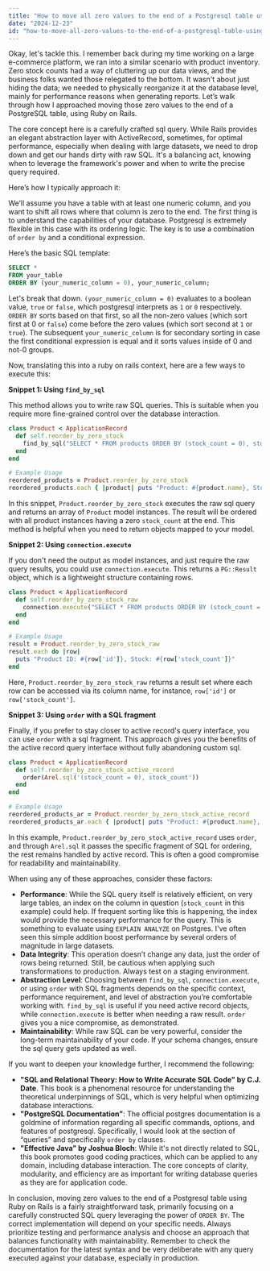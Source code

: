 ```yaml
---
title: "How to move all zero values to the end of a Postgresql table using Ruby on Rails?"
date: "2024-12-23"
id: "how-to-move-all-zero-values-to-the-end-of-a-postgresql-table-using-ruby-on-rails"
---
```


Okay, let's tackle this. I remember back during my time working on a large e-commerce platform, we ran into a similar scenario with product inventory. Zero stock counts had a way of cluttering up our data views, and the business folks wanted those relegated to the bottom. It wasn't about just hiding the data; we needed to physically reorganize it at the database level, mainly for performance reasons when generating reports. Let’s walk through how I approached moving those zero values to the end of a PostgreSQL table, using Ruby on Rails.

The core concept here is a carefully crafted sql query. While Rails provides an elegant abstraction layer with ActiveRecord, sometimes, for optimal performance, especially when dealing with large datasets, we need to drop down and get our hands dirty with raw SQL. It's a balancing act, knowing when to leverage the framework's power and when to write the precise query required.

Here’s how I typically approach it:

We’ll assume you have a table with at least one numeric column, and you want to shift all rows where that column is zero to the end. The first thing is to understand the capabilities of your database. Postgresql is extremely flexible in this case with its ordering logic. The key is to use a combination of `order by` and a conditional expression.

Here’s the basic SQL template:

```sql
SELECT *
FROM your_table
ORDER BY (your_numeric_column = 0), your_numeric_column;
```

Let's break that down. `(your_numeric_column = 0)` evaluates to a boolean value, `true` or `false`, which postgresql interprets as `1` or `0` respectively. `ORDER BY` sorts based on that first, so all the non-zero values (which sort first at 0 or `false`) come before the zero values (which sort second at `1` or `true`). The subsequent `your_numeric_column` is for secondary sorting in case the first conditional expression is equal and it sorts values inside of 0 and not-0 groups.

Now, translating this into a ruby on rails context, here are a few ways to execute this:

**Snippet 1: Using `find_by_sql`**

This method allows you to write raw SQL queries. This is suitable when you require more fine-grained control over the database interaction.

```ruby
class Product < ApplicationRecord
  def self.reorder_by_zero_stock
    find_by_sql("SELECT * FROM products ORDER BY (stock_count = 0), stock_count;")
  end
end

# Example Usage
reordered_products = Product.reorder_by_zero_stock
reordered_products.each { |product| puts "Product: #{product.name}, Stock: #{product.stock_count}" }
```

In this snippet, `Product.reorder_by_zero_stock` executes the raw sql query and returns an array of `Product` model instances. The result will be ordered with all product instances having a zero `stock_count` at the end. This method is helpful when you need to return objects mapped to your model.

**Snippet 2: Using `connection.execute`**

If you don't need the output as model instances, and just require the raw query results, you could use `connection.execute`. This returns a `PG::Result` object, which is a lightweight structure containing rows.

```ruby
class Product < ApplicationRecord
  def self.reorder_by_zero_stock_raw
    connection.execute("SELECT * FROM products ORDER BY (stock_count = 0), stock_count;")
  end
end

# Example Usage
result = Product.reorder_by_zero_stock_raw
result.each do |row|
  puts "Product ID: #{row['id']}, Stock: #{row['stock_count']}"
end
```
Here, `Product.reorder_by_zero_stock_raw` returns a result set where each row can be accessed via its column name, for instance, `row['id']` or `row['stock_count']`.

**Snippet 3: Using `order` with a SQL fragment**

Finally, if you prefer to stay closer to active record's query interface, you can use `order` with a sql fragment. This approach gives you the benefits of the active record query interface without fully abandoning custom sql.

```ruby
class Product < ApplicationRecord
  def self.reorder_by_zero_stock_active_record
    order(Arel.sql('(stock_count = 0), stock_count'))
  end
end

# Example Usage
reordered_products_ar = Product.reorder_by_zero_stock_active_record
reordered_products_ar.each { |product| puts "Product: #{product.name}, Stock: #{product.stock_count}" }

```

In this example, `Product.reorder_by_zero_stock_active_record` uses `order`, and through `Arel.sql` it passes the specific fragment of SQL for ordering, the rest remains handled by active record. This is often a good compromise for readability and maintainability.

When using any of these approaches, consider these factors:

*   **Performance**: While the SQL query itself is relatively efficient, on very large tables, an index on the column in question (`stock_count` in this example) could help. If frequent sorting like this is happening, the index would provide the necessary performance for the query. This is something to evaluate using `EXPLAIN ANALYZE` on Postgres. I've often seen this simple addition boost performance by several orders of magnitude in large datasets.
*   **Data Integrity**: This operation doesn’t change any data, just the order of rows being returned. Still, be cautious when applying such transformations to production. Always test on a staging environment.
*   **Abstraction Level**: Choosing between `find_by_sql`, `connection.execute`, or using `order` with SQL fragments depends on the specific context, performance requirement, and level of abstraction you’re comfortable working with. `find_by_sql` is useful if you need active record objects, while `connection.execute` is better when needing a raw result. `order` gives you a nice compromise, as demonstrated.
*   **Maintainability**: While raw SQL can be very powerful, consider the long-term maintainability of your code. If your schema changes, ensure the sql query gets updated as well.

If you want to deepen your knowledge further, I recommend the following:

*   **"SQL and Relational Theory: How to Write Accurate SQL Code" by C.J. Date**. This book is a phenomenal resource for understanding the theoretical underpinnings of SQL, which is very helpful when optimizing database interactions.
*   **"PostgreSQL Documentation"**: The official postgres documentation is a goldmine of information regarding all specific commands, options, and features of postgresql. Specifically, I would look at the section of “queries” and specifically `order by` clauses.
*   **"Effective Java" by Joshua Bloch**: While it's not directly related to SQL, this book promotes good coding practices, which can be applied to any domain, including database interaction. The core concepts of clarity, modularity, and efficiency are as important for writing database queries as they are for application code.

In conclusion, moving zero values to the end of a Postgresql table using Ruby on Rails is a fairly straightforward task, primarily focusing on a carefully constructed SQL query leveraging the power of `ORDER BY`. The correct implementation will depend on your specific needs. Always prioritize testing and performance analysis and choose an approach that balances functionality with maintainability. Remember to check the documentation for the latest syntax and be very deliberate with any query executed against your database, especially in production.
